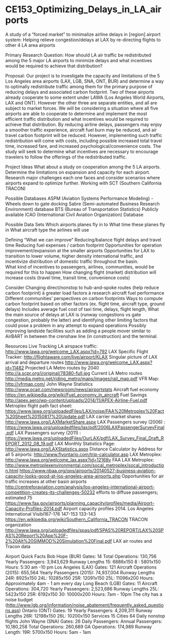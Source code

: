 # CE153_Optimizing_Delays_in_LA_airports
A study of a “forced market” to minimalize airline delays in [region] airport system:
Helping relieve congestion/delays at LAX by re-directing flights to other 4 LA area airports

Primary Research Question: How should LA air traffic be redistributed among the 5 major LA airports to minimize delays and what incentives would be required to achieve that distribution?

Proposal: 
Our project is to investigate the capacity and limitations of the 5 Los Angeles area airports (LAX, LGB, SNA, ONT, BUR) and determine a way to optimally redistribute traffic among them for the primary purpose of reducing delays and associated carbon footprint. Two of these airports already cooperate to some extent under LAWA (Los Angeles World Airports, LAX and ONT). However the other three are separate entities, and all are subject to market forces. We will be considering a situation where all five airports are able to cooperate to determine and implement the most efficient traffic distribution and what incentives would be required to achieve that distribution. 
By reducing airline delays, passengers may enjoy a smoother traffic experience, aircraft fuel burn may be reduced, and air travel carbon footprint will be reduced. 
However, implementing such traffic redistribution will come with costs, including possible increased total travel time, increased fare, and increased psychological/convenience costs. The study will seek to determine what incentives are necessary to encourage travelers to follow the offerings of the redistributed traffic. 

Project Ideas
What about a study on cooperation among the 5 LA airports.
Determine the limitations on expansion and capacity for each airport. Research major challenges each one faces and consider scenarios where airports expand to optimize further.
Working with SCT (Southern California TRACON) 

Possible Databases
ASPM (Aviation Systems Performance Modeling) - Wheels down to gate docking
Sabre (Semi-automated Business Research Environment) database
BTS (Bureau of Transportation Statistics) Publicly available
ICAO (International Civil Aviation Organization) Database


Possible Data Sets
Which airports planes fly in to
What time these planes fly in
What aircraft type the airlines will use
 
Defining “What we can improve”
Reducing/balance flight delays and travel time
Reducing fuel expenses / carbon footprint
Opportunities for operation improvement/expansion at the smaller airports
Opportunities for LAX to transition to lower volume, higher density international traffic, and incentivize distribution of domestic traffic throughout the basin.	
What kind of incentives to passengers, airlines, communities, would be required for this to happen
How changing flight (market) distribution will increase costs (travel time, transit time, convenience costs)
 
Consider
Changing direct/nonstop to hub-and-spoke routes (help reduce carbon footprint) à greater load factors à research aircraft fuel performance
Different communities’ perspectives on carbon footprints
Ways to compute carbon footprint based on other factors (ex. flight time, aircraft type, ground delays)
Includes average fuel cost of taxi time, delays, flight length, 
What the main source of delays at LAX is (runway congestions vs gate congestion, probably the latter) and identifying other limiting factors that could pose a problem in any attempt to expand operations
Possibly improving landside facilities such as adding a people mover similar to AirBART in between the crenshaw line (in construction) and the terminal.

Resources
Live Tracking LA airspace traffic: http://www.lawa.org/welcome_LAX.aspx?id=792
LAX Specific Flight Tracker: http://flightaware.com/live/airport/KLAX
Singular picture of LAX arrival and departure routes http://www.lawa.org/welcome_LAX.aspx?id=11482
Projected LA Metro routes by 2040 http://a.scpr.org/i/original/78380-full.jpg
Current LA Metro routes http://media.metro.net/riding_metro/maps/images/rail_map.pdf
VFR Map: http://vfrmap.com/
John Wayne Statistics http://www.ocair.com/newsroom/news/airportstats 
Aircraft fuel economy https://en.wikipedia.org/wiki/Fuel_economy_in_aircraft 
Fuel Savings http://apex.aero/wp-content/uploads/2014/11/APEX-Airline-Fuel.pdf 
Metroplex flight path fact sheet: https://www.lawa.org/uploadedFiles/LAX/noise/FAA%20Metroplex%20Fact%20Sheet%20150817%20Update.pdf 
LAX carrier market shares http://www.lawa.org/LAXMarketShare.aspx 
LAX Passengers survey (2006) : https://www.lawa.org/uploadedfiles/lax/pdf/2006LAXPassengerSurveyFinal.pdf
LAX Passengers survey (2011) : https://www.lawa.org/uploadedFiles/OurLAX/pdf/LAX_Survey_Final_Draft_REPORT_2012_08_19.pdf
LAX Monthly Statistics Page: http://www.lawa.org/LAXStatistics.aspx 
Distance Calculator by Address for all 5 airports: http://www.flyontario.com/trip-calculator.asp 
LAX Metroplex: http://www.lawa.org/welcome_lax.aspx?id=12168v 
FAA LAX Metroplex: http://www.metroplexenvironmental.com/socal_metroplex/socal_introduction.html 
https://www.nbaa.org/ops/airports/20140527-business-aviation-capacity-looks-good-at-los-angeles-area-airports.php Opportunities for air traffic increases at other basin airports
http://centreforaviation.com/analysis/los-angeles-international-airport-competition-creates-its-challenges-50232 efforts to diffuse passengers; estimated 75 
https://www.faa.gov/airports/planning_capacity/profiles/media/Airport-Capacity-Profiles-2014.pdf Airport capacity profiles 2014. Los Angeles International Visibl167-176 147-153 133-143
https://en.wikipedia.org/wiki/Southern_California_TRACON TRACON organization
http://www.lawa.org/uploadedfiles/spas/pdf/SPAS%20REPORT/LAX%20SPAS%20Report%20App%20F-2%20Alt%20SIMMOD%20Simulation%20Final.pdf LAX air routes and Tracon data

Airport Quick Facts
Bob Hope (BUR)
Gates: 14
Total Operations: 130,756
Yearly Passengers: 3,943,629
Runway Lengths
15: 6886x150
8 : 5801x150
Hours: 5:30 am -10 pm
Los Angeles (LAX)
Gates: 121
Aircraft Operations (2015): 655,564
Yearly Passengers (2015): 74,937,004
Runway Lengths
24R: 8925x150
24L: 10285x150
25R: 12091x150
25L: 11096x200
Hours: Approximately 4am - 1 am every day
Long Beach (LGB)
Gates: 11
Aircraft Operations: 304,720
Yearly Passengers: 2,523,686
Runway Lengths
25L: 5423x150
25R: 6192x150
30: 10000x200
Hours: 7am - 10pm
The city has a noise budget (http://www.lgb.org/information/noise_abatement/frequently_asked_questions.asp) 
Ontario (ONT)
Gates: 19
Yearly Passengers: 4,209,311
Runway Lengths
26R: 12198x150
26L: 10200x150
Services
15 Cities
64 Daily nonstop flights 
John Wayne (SNA)
Gates: 26
Daily Passengers:
Annual Passengers:  10,180,258
Total Operations: 260,689
GA Operations: 174,989
Runway Length:
19R: 5700x150
Hours: 5am - 1am

